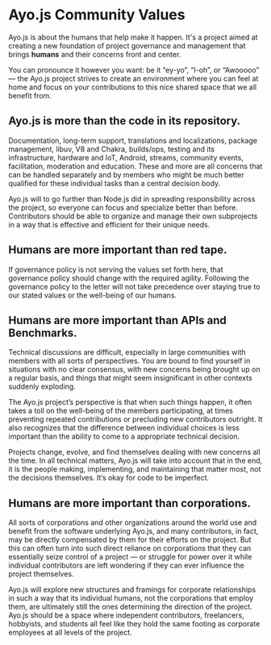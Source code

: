 # Ayo.js Community Values

Ayo.js is about the humans that help make it happen. It's a project aimed at
creating a new foundation of project governance and management that brings
**humans** and their concerns front and center.

You can pronounce it however you want: be it “ey-yo”, “I-oh”, or “Awooooo” — the
Ayo.js project strives to create an environment where you can feel at home and
focus on your contributions to this nice shared space that we all benefit from.

## Ayo.js is more than the code in its repository.

Documentation, long-term support, translations and localizations,
package management, libuv, V8 and Chakra, builds/ops, testing and its
infrastructure, hardware and IoT, Android, streams, community events,
facilitation, moderation and education. These and more are all concerns that
can be handled separately and by members who might be much better qualified
for these individual tasks than a central decision body.

Ayo.js will to go further than Node.js did in spreading responsibility across
the project, so everyone can focus and specialize better than before.
Contributors should be able to organize and manage their own subprojects
in a way that is effective and efficient for their unique needs.

## Humans are more important than red tape.

If governance policy is not serving the values set forth here, that governance
policy should change with the required agility. Following the governance policy
to the letter will not take precedence over staying true to our stated values or
the well-being of our humans.

## Humans are more important than APIs and Benchmarks.

Technical discussions are difficult, especially in large communities with
members with all sorts of perspectives. You are bound to find yourself in
situations with no clear consensus, with new concerns being brought up
on a regular basis, and things that might seem insignificant in other
contexts suddenly exploding.

The Ayo.js project’s perspective is that when such things happen, it often takes
a toll on the well-being of the members participating, at times preventing
repeated contributions or precluding new contributors outright. It also
recognizes that the difference between individual choices is less important than
the ability to come to a appropriate technical decision.

Projects change, evolve, and find themselves dealing with new concerns all the
time. In all technical matters, Ayo.js will take into account that in the end,
it is the people making, implementing, and maintaining that matter most, not the
decisions themselves. It’s okay for code to be imperfect.

## Humans are more important than corporations.

All sorts of corporations and other organizations around the world use and
benefit from the software underlying Ayo.js, and many contributors, in fact, may
be directly compensated by them for their efforts on the project. But this can
often turn into such direct reliance on corporations that they can essentially
seize control of a project — or struggle for power over it while individual
contributors are left wondering if they can ever influence the project
themselves.

Ayo.js will explore new structures and framings for corporate relationships
in such a way that its individual humans, not the corporations that employ them,
are ultimately still the ones determining the direction of the project.
Ayo.js should be a space where independent contributors, freelancers, hobbyists,
and students all feel like they hold the same footing as corporate employees
at all levels of the project.
